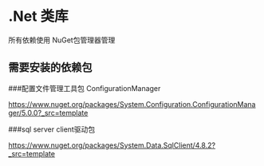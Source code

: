 # .Net 类库



所有依赖使用 NuGet包管理器管理





## 需要安装的依赖包



###配置文件管理工具包 ConfigurationManager

https://www.nuget.org/packages/System.Configuration.ConfigurationManager/5.0.0?_src=template



###sql server client驱动包

https://www.nuget.org/packages/System.Data.SqlClient/4.8.2?_src=template





